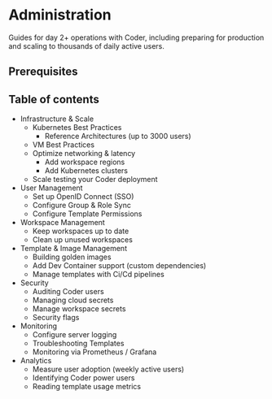 # Administration

Guides for day 2+ operations with Coder, including preparing for production and scaling to thousands of daily active users.

## Prerequisites



## Table of contents

- Infrastructure & Scale
  - Kubernetes Best Practices
    - Reference Architectures (up to 3000 users)
  - VM Best Practices
  - Optimize networking & latency
    - Add workspace regions
    - Add Kubernetes clusters
  - Scale testing your Coder deployment
- User Management
  - Set up OpenID Connect (SSO)
  - Configure Group & Role Sync
  - Configure Template Permissions
- Workspace Management
  - Keep workspaces up to date
  - Clean up unused workspaces
- Template & Image Management
  - Building golden images
  - Add Dev Container support (custom dependencies)
  - Manage templates with Ci/Cd pipelines
- Security
  - Auditing Coder users
  - Managing cloud secrets
  - Manage workspace secrets
  - Security flags
- Monitoring
  - Configure server logging
  - Troubleshooting Templates
  - Monitoring via Prometheus / Grafana
- Analytics
  - Measure user adoption (weekly active users)
  - Identifying Coder power users
  - Reading template usage metrics
